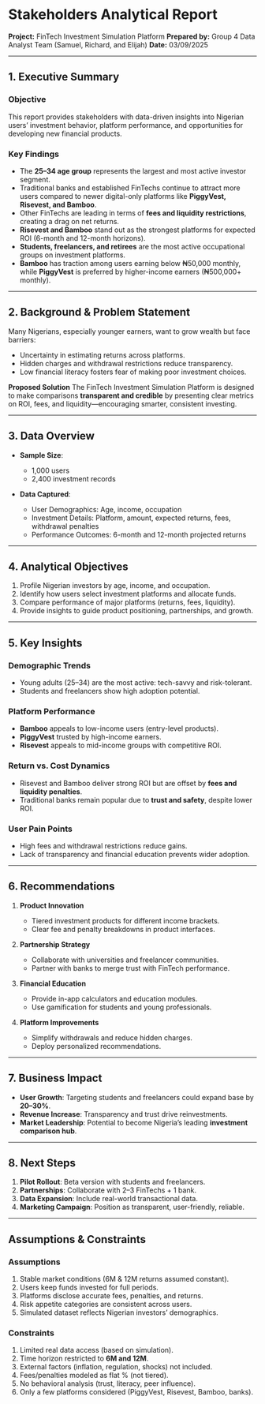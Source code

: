 # Stakeholders Analytical Report

**Project:** FinTech Investment Simulation Platform
**Prepared by:** Group 4 Data Analyst Team (Samuel, Richard, and Elijah)
**Date:** 03/09/2025

---

## 1. Executive Summary

### Objective

This report provides stakeholders with data-driven insights into Nigerian users’ investment behavior, platform performance, and opportunities for developing new financial products.

### Key Findings

* The **25–34 age group** represents the largest and most active investor segment.
* Traditional banks and established FinTechs continue to attract more users compared to newer digital-only platforms like **PiggyVest, Risevest, and Bamboo**.
* Other FinTechs are leading in terms of **fees and liquidity restrictions**, creating a drag on net returns.
* **Risevest and Bamboo** stand out as the strongest platforms for expected ROI (6-month and 12-month horizons).
* **Students, freelancers, and retirees** are the most active occupational groups on investment platforms.
* **Bamboo** has traction among users earning below ₦50,000 monthly, while **PiggyVest** is preferred by higher-income earners (₦500,000+ monthly).

---

## 2. Background & Problem Statement

Many Nigerians, especially younger earners, want to grow wealth but face barriers:

* Uncertainty in estimating returns across platforms.
* Hidden charges and withdrawal restrictions reduce transparency.
* Low financial literacy fosters fear of making poor investment choices.

**Proposed Solution**
The FinTech Investment Simulation Platform is designed to make comparisons **transparent and credible** by presenting clear metrics on ROI, fees, and liquidity—encouraging smarter, consistent investing.

---

## 3. Data Overview

* **Sample Size**:

  * 1,000 users
  * 2,400 investment records

* **Data Captured**:

  * User Demographics: Age, income, occupation
  * Investment Details: Platform, amount, expected returns, fees, withdrawal penalties
  * Performance Outcomes: 6-month and 12-month projected returns

---

## 4. Analytical Objectives

1. Profile Nigerian investors by age, income, and occupation.
2. Identify how users select investment platforms and allocate funds.
3. Compare performance of major platforms (returns, fees, liquidity).
4. Provide insights to guide product positioning, partnerships, and growth.

---

## 5. Key Insights

### Demographic Trends

* Young adults (25–34) are the most active: tech-savvy and risk-tolerant.
* Students and freelancers show high adoption potential.

### Platform Performance

* **Bamboo** appeals to low-income users (entry-level products).
* **PiggyVest** trusted by high-income earners.
* **Risevest** appeals to mid-income groups with competitive ROI.

### Return vs. Cost Dynamics

* Risevest and Bamboo deliver strong ROI but are offset by **fees and liquidity penalties**.
* Traditional banks remain popular due to **trust and safety**, despite lower ROI.

### User Pain Points

* High fees and withdrawal restrictions reduce gains.
* Lack of transparency and financial education prevents wider adoption.

---

## 6. Recommendations

1. **Product Innovation**

   * Tiered investment products for different income brackets.
   * Clear fee and penalty breakdowns in product interfaces.

2. **Partnership Strategy**

   * Collaborate with universities and freelancer communities.
   * Partner with banks to merge trust with FinTech performance.

3. **Financial Education**

   * Provide in-app calculators and education modules.
   * Use gamification for students and young professionals.

4. **Platform Improvements**

   * Simplify withdrawals and reduce hidden charges.
   * Deploy personalized recommendations.

---

## 7. Business Impact

* **User Growth**: Targeting students and freelancers could expand base by **20–30%**.
* **Revenue Increase**: Transparency and trust drive reinvestments.
* **Market Leadership**: Potential to become Nigeria’s leading **investment comparison hub**.

---

## 8. Next Steps

1. **Pilot Rollout**: Beta version with students and freelancers.
2. **Partnerships**: Collaborate with 2–3 FinTechs + 1 bank.
3. **Data Expansion**: Include real-world transactional data.
4. **Marketing Campaign**: Position as transparent, user-friendly, reliable.

---

## Assumptions & Constraints

### Assumptions

1. Stable market conditions (6M & 12M returns assumed constant).
2. Users keep funds invested for full periods.
3. Platforms disclose accurate fees, penalties, and returns.
4. Risk appetite categories are consistent across users.
5. Simulated dataset reflects Nigerian investors’ demographics.

### Constraints

1. Limited real data access (based on simulation).
2. Time horizon restricted to **6M and 12M**.
3. External factors (inflation, regulation, shocks) not included.
4. Fees/penalties modeled as flat % (not tiered).
5. No behavioral analysis (trust, literacy, peer influence).
6. Only a few platforms considered (PiggyVest, Risevest, Bamboo, banks).
